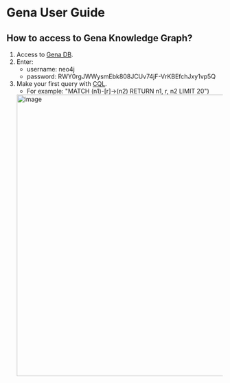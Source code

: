# Gena User Guide

## How to access to Gena Knowledge Graph?
1. Access to [Gena DB](https://browser.neo4j.io/?connectURL=neo4j%2Bs%3A%2F%2Fneo4j%8451226e.databases.neo4j.io%2F).
2. Enter:
    * username: neo4j
    * password: RWY0rgJWWysmEbk808JCUv74jF-VrKBEfchJxy1vp5Q
3. Make your first query with [CQL](https://neo4j.com/developer/cypher/).
   * For example: "MATCH (n1)-[r]->(n2) RETURN n1, r, n2 LIMIT 20")
   <img width="655" alt="image" src="https://user-images.githubusercontent.com/60208884/171038060-be2d6670-54ed-4b92-9bb7-b0863c52c0a2.png">
